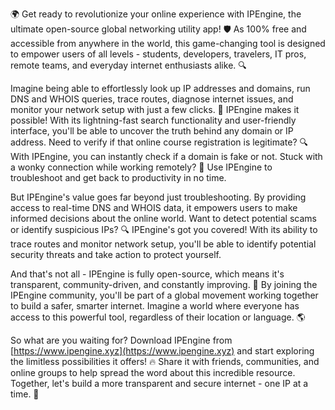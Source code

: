 🌍 Get ready to revolutionize your online experience with IPEngine, the ultimate open-source global networking utility app! 🛡️ As 100% free and accessible from anywhere in the world, this game-changing tool is designed to empower users of all levels - students, developers, travelers, IT pros, remote teams, and everyday internet enthusiasts alike. 🔍

Imagine being able to effortlessly look up IP addresses and domains, run DNS and WHOIS queries, trace routes, diagnose internet issues, and monitor your network setup with just a few clicks. 📡 IPEngine makes it possible! With its lightning-fast search functionality and user-friendly interface, you'll be able to uncover the truth behind any domain or IP address. Need to verify if that online course registration is legitimate? 🔍 With IPEngine, you can instantly check if a domain is fake or not. Stuck with a wonky connection while working remotely? 🔧 Use IPEngine to troubleshoot and get back to productivity in no time.

But IPEngine's value goes far beyond just troubleshooting. By providing access to real-time DNS and WHOIS data, it empowers users to make informed decisions about the online world. Want to detect potential scams or identify suspicious IPs? 🔍 IPEngine's got you covered! With its ability to trace routes and monitor network setup, you'll be able to identify potential security threats and take action to protect yourself.

And that's not all - IPEngine is fully open-source, which means it's transparent, community-driven, and constantly improving. 🌟 By joining the IPEngine community, you'll be part of a global movement working together to build a safer, smarter internet. Imagine a world where everyone has access to this powerful tool, regardless of their location or language. 🌎

So what are you waiting for? Download IPEngine from [https://www.ipengine.xyz](https://www.ipengine.xyz) and start exploring the limitless possibilities it offers! 🔥 Share it with friends, communities, and online groups to help spread the word about this incredible resource. Together, let's build a more transparent and secure internet - one IP at a time. 🚀
